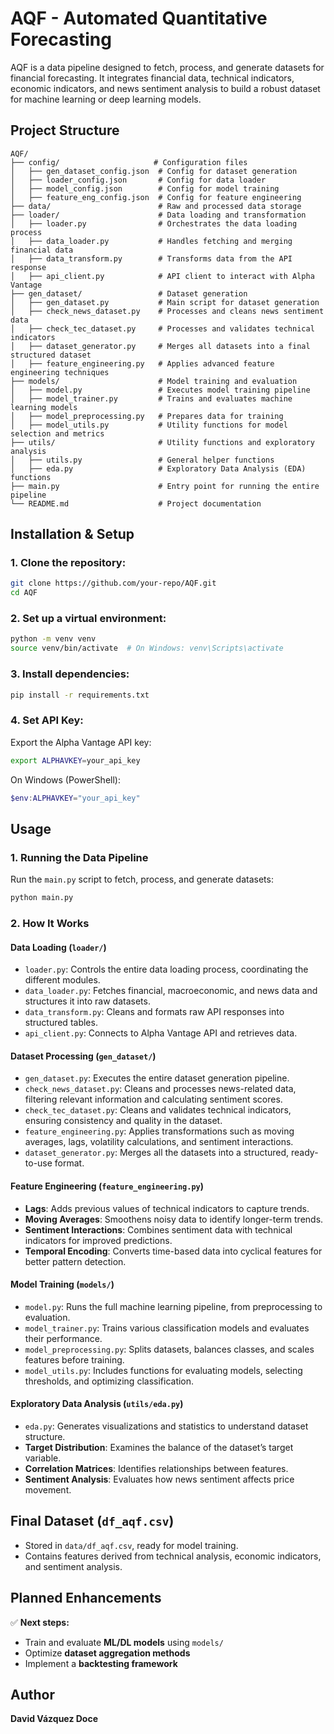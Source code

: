 # **AQF - Automated Quantitative Forecasting**

AQF is a data pipeline designed to fetch, process, and generate datasets for financial forecasting. It integrates financial data, technical indicators, economic indicators, and news sentiment analysis to build a robust dataset for machine learning or deep learning models.

## **Project Structure**

```
AQF/
├── config/                     # Configuration files
│   ├── gen_dataset_config.json  # Config for dataset generation
│   ├── loader_config.json       # Config for data loader
│   ├── model_config.json        # Config for model training
│   ├── feature_eng_config.json  # Config for feature engineering
├── data/                        # Raw and processed data storage
├── loader/                      # Data loading and transformation
│   ├── loader.py                # Orchestrates the data loading process
│   ├── data_loader.py           # Handles fetching and merging financial data
│   ├── data_transform.py        # Transforms data from the API response
│   ├── api_client.py            # API client to interact with Alpha Vantage
├── gen_dataset/                 # Dataset generation
│   ├── gen_dataset.py           # Main script for dataset generation
│   ├── check_news_dataset.py    # Processes and cleans news sentiment data
│   ├── check_tec_dataset.py     # Processes and validates technical indicators
│   ├── dataset_generator.py     # Merges all datasets into a final structured dataset
│   ├── feature_engineering.py   # Applies advanced feature engineering techniques
├── models/                      # Model training and evaluation
│   ├── model.py                 # Executes model training pipeline
│   ├── model_trainer.py         # Trains and evaluates machine learning models
│   ├── model_preprocessing.py   # Prepares data for training
│   ├── model_utils.py           # Utility functions for model selection and metrics
├── utils/                       # Utility functions and exploratory analysis
│   ├── utils.py                 # General helper functions
│   ├── eda.py                   # Exploratory Data Analysis (EDA) functions
├── main.py                      # Entry point for running the entire pipeline
└── README.md                    # Project documentation
```

## **Installation & Setup**

### **1. Clone the repository:**
```bash
git clone https://github.com/your-repo/AQF.git
cd AQF
```

### **2. Set up a virtual environment:**
```bash
python -m venv venv
source venv/bin/activate  # On Windows: venv\Scripts\activate
```

### **3. Install dependencies:**
```bash
pip install -r requirements.txt
```

### **4. Set API Key:**
Export the Alpha Vantage API key:
```bash
export ALPHAVKEY=your_api_key
```
On Windows (PowerShell):
```powershell
$env:ALPHAVKEY="your_api_key"
```

## **Usage**

### **1. Running the Data Pipeline**
Run the `main.py` script to fetch, process, and generate datasets:
```bash
python main.py
```

### **2. How It Works**
#### **Data Loading (`loader/`)**
- `loader.py`: Controls the entire data loading process, coordinating the different modules.
- `data_loader.py`: Fetches financial, macroeconomic, and news data and structures it into raw datasets.
- `data_transform.py`: Cleans and formats raw API responses into structured tables.
- `api_client.py`: Connects to Alpha Vantage API and retrieves data.

#### **Dataset Processing (`gen_dataset/`)**
- `gen_dataset.py`: Executes the entire dataset generation pipeline.
- `check_news_dataset.py`: Cleans and processes news-related data, filtering relevant information and calculating sentiment scores.
- `check_tec_dataset.py`: Cleans and validates technical indicators, ensuring consistency and quality in the dataset.
- `feature_engineering.py`: Applies transformations such as moving averages, lags, volatility calculations, and sentiment interactions.
- `dataset_generator.py`: Merges all the datasets into a structured, ready-to-use format.

#### **Feature Engineering (`feature_engineering.py`)**
- **Lags**: Adds previous values of technical indicators to capture trends.
- **Moving Averages**: Smoothens noisy data to identify longer-term trends.
- **Sentiment Interactions**: Combines sentiment data with technical indicators for improved predictions.
- **Temporal Encoding**: Converts time-based data into cyclical features for better pattern detection.

#### **Model Training (`models/`)**
- `model.py`: Runs the full machine learning pipeline, from preprocessing to evaluation.
- `model_trainer.py`: Trains various classification models and evaluates their performance.
- `model_preprocessing.py`: Splits datasets, balances classes, and scales features before training.
- `model_utils.py`: Includes functions for evaluating models, selecting thresholds, and optimizing classification.

#### **Exploratory Data Analysis (`utils/eda.py`)**
- `eda.py`: Generates visualizations and statistics to understand dataset structure.
- **Target Distribution**: Examines the balance of the dataset’s target variable.
- **Correlation Matrices**: Identifies relationships between features.
- **Sentiment Analysis**: Evaluates how news sentiment affects price movement.

## **Final Dataset (`df_aqf.csv`)**
- Stored in `data/df_aqf.csv`, ready for model training.
- Contains features derived from technical analysis, economic indicators, and sentiment analysis.

## **Planned Enhancements**
✅ **Next steps:**
- Train and evaluate **ML/DL models** using `models/`
- Optimize **dataset aggregation methods**
- Implement a **backtesting framework**

## **Author**
**David Vázquez Doce**

